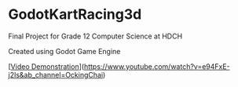# GodotKartRacing3d
Final Project for Grade 12 Computer Science at HDCH

Created using Godot Game Engine


[[Video Demonstration](https://img.youtube.com/vi/e94FxE-j2Is&ab_channel=OckingChai/0.jpg)](https://www.youtube.com/watch?v=e94FxE-j2Is&ab_channel=OckingChai)
